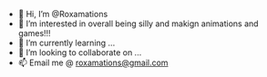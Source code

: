 - 👋 Hi, I’m @Roxamations
- 👀 I’m interested in overall being silly and makign animations and games!!!
- 🌱 I’m currently learning ...
- 💞️ I’m looking to collaborate on ...
- 📫 Email me @ roxamations@gmail.com

<!---
Roxamations/Roxamations is a ✨ special ✨ repository because its `README.md` (this file) appears on your GitHub profile.
You can click the Preview link to take a look at your changes.
--->
